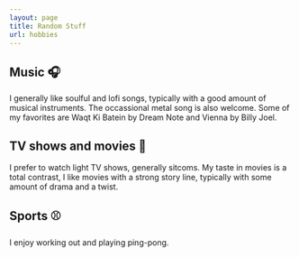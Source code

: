 ```yaml
---
layout: page
title: Random Stuff
url: hobbies
---
```


## Music 🎧
I generally like soulful and lofi songs, typically with a good amount of musical instruments. The occassional metal song is also welcome. Some of my favorites are Waqt Ki Batein by Dream Note and Vienna by Billy Joel.

## TV shows and movies 🎦
I prefer to watch light TV shows, generally sitcoms. My taste in movies is a total contrast, I like movies with a strong story line, typically with some amount of drama and a twist. 

## Sports ⚾
I enjoy working out and playing ping-pong.
